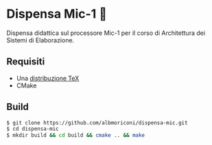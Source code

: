 # Dispensa Mic-1 🧮

Dispensa didattica sul processore Mic-1 per il corso di Architettura dei Sistemi
di Elaborazione.

## Requisiti

* Una [distribuzione TeX](https://www.latex-project.org/get/)
* CMake

## Build

```sh
$ git clone https://github.com/albmoriconi/dispensa-mic.git
$ cd dispensa-mic
$ mkdir build && cd build && cmake .. && make
```
